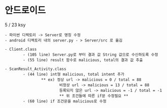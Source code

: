 # 안드로이드

5 / 23
    ksy
    
    - 파이썬 디렉토리 -> Server로 명칭 수정
    - android 디렉토리 내의 server.py - > Server/src 로 옮김
    
    - Client.class
            - (105 line) Server.py로 부터 결과 값 String 값으로 수신하도록 수정
            - (55 line) result 함수로 malicious, total의 결과 값 추출
   
    - ScanResult_Activity.class
            - (44 line) int형 malicious, total intent 추가
                    ** ex) 정상 url -> malicious = 0 / total = 88
                            비정상 url -> malicious = 13 / total = 88
                            등록되지 않은 url -> malicious = -1 / total = -1
                            ** 위 조건들에 따른 if문 수정필요 **
            - (60 line) if 조건문을 malicious로 수정
